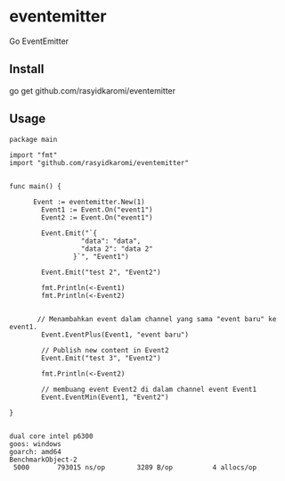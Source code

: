 # eventemitter
Go EventEmitter


Install
---------------
go get github.com/rasyidkaromi/eventemitter
        
        
Usage
---------------

	package main

	import "fmt"
	import "github.com/rasyidkaromi/eventemitter"


	func main() {

          Event := eventemitter.New(1)
        	Event1 := Event.On("event1")
        	Event2 := Event.On("event1")
          
        	Event.Emit("`{
			          "data": "data",
			          "data 2": "data 2"
			        }`", "Event1")
              
        	Event.Emit("test 2", "Event2")
          
        	fmt.Println(<-Event1)
        	fmt.Println(<-Event2)


           // Menambahkan event dalam channel yang sama "event baru" ke event1.          
        	Event.EventPlus(Event1, "event baru")

            // Publish new content in Event2
        	Event.Emit("test 3", "Event2")

        	fmt.Println(<-Event2)
        	
            // membuang event Event2 di dalam channel event Event1
        	Event.EventMin(Event1, "Event2")
          
	}


	dual core intel p6300 
	goos: windows
	goarch: amd64
	BenchmarkObject-2
	 5000	    793015 ns/op	    3289 B/op	       4 allocs/op






